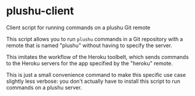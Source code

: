 # plushu-client

Client script for running commands on a plushu Git remote

This script allows you to run `plushu` commands in a Git repository with a
remote that is named "plushu" without having to specify the server.

This imitates the workflow of the Heroku toolbelt, which sends commands to the
Heroku servers for the app specified by the "heroku" remote.

This is just a small convenience command to make this specific use case
slightly less verbose: you don't actually have to install this script to run
commands on a plushu server.
